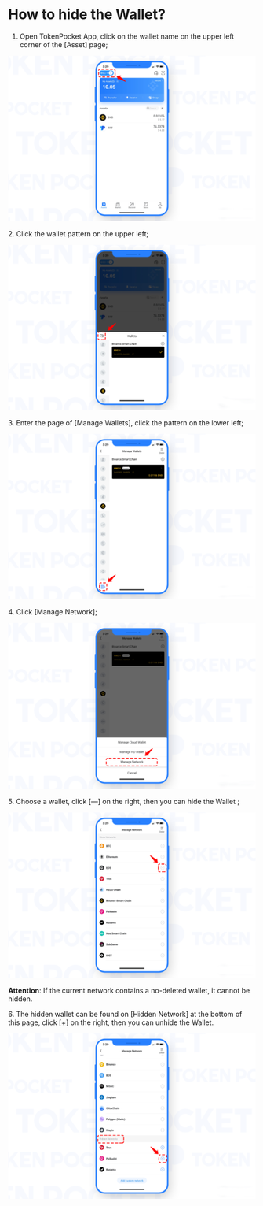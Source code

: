 # How to hide the Wallet?

1. Open TokenPocket App, click on the wallet name on the upper left corner of the \[Asset] page;

![](<../../.gitbook/assets/1 (11).png>)

2\. Click the wallet pattern on the upper left;

![](<../../.gitbook/assets/2 (27).png>)

3\. Enter the page of \[Manage Wallets], click the pattern on the lower left;

![](<../../.gitbook/assets/3 (14).png>)

4\. Click \[Manage Network];

![](<../../.gitbook/assets/4 (7).png>)

5\. Choose a wallet, click \[—] on the right, then you can hide the Wallet ;

![](<../../.gitbook/assets/5 (5).png>)

**Attention**: If the current network contains a no-deleted wallet, it cannot be hidden.

6\. The hidden wallet can be found on \[Hidden Network] at the bottom of this page, click \[+] on the right, then you can unhide the Wallet.

![](<../../.gitbook/assets/6 (1).png>)
